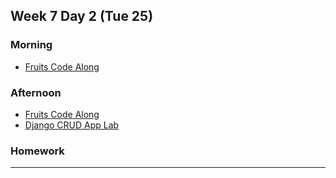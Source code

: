 ## Week 7 Day 2 (Tue 25)

### Morning

- [Fruits Code Along][1]



### Afternoon

- [Fruits Code Along][1]
- [Django CRUD App Lab][2]




### Homework



[1]: ./class-code/fruits-code-along/
[2]: ?

---
